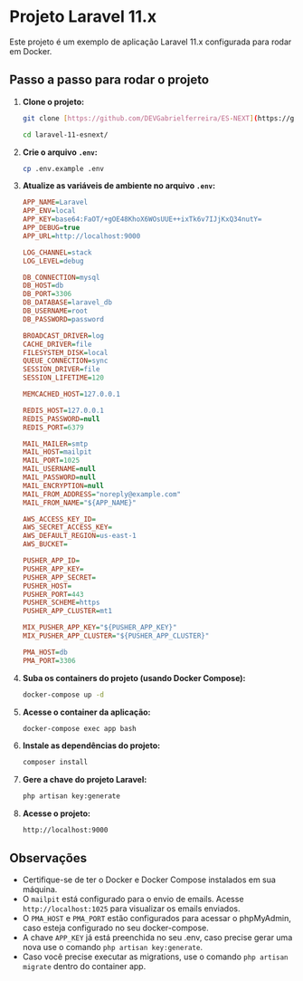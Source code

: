 # Projeto Laravel 11.x

Este projeto é um exemplo de aplicação Laravel 11.x configurada para rodar em Docker.

## Passo a passo para rodar o projeto

1.  **Clone o projeto:**

    ```bash
    git clone [https://github.com/DEVGabrielferreira/ES-NEXT](https://github.com/DEVGabrielferreira/ES-NEXT) laravel-11-esnext
    ```

    ```bash
    cd laravel-11-esnext/
    ```

2.  **Crie o arquivo `.env`:**

    ```bash
    cp .env.example .env
    ```

3.  **Atualize as variáveis de ambiente no arquivo `.env`:**

    ```ini
    APP_NAME=Laravel
    APP_ENV=local
    APP_KEY=base64:FaOT/+gOE48KhoX6WOsUUE++ixTk6v7IJjKxQ34nutY=
    APP_DEBUG=true
    APP_URL=http://localhost:9000

    LOG_CHANNEL=stack
    LOG_LEVEL=debug

    DB_CONNECTION=mysql
    DB_HOST=db
    DB_PORT=3306
    DB_DATABASE=laravel_db
    DB_USERNAME=root
    DB_PASSWORD=password

    BROADCAST_DRIVER=log
    CACHE_DRIVER=file
    FILESYSTEM_DISK=local
    QUEUE_CONNECTION=sync
    SESSION_DRIVER=file
    SESSION_LIFETIME=120

    MEMCACHED_HOST=127.0.0.1

    REDIS_HOST=127.0.0.1
    REDIS_PASSWORD=null
    REDIS_PORT=6379

    MAIL_MAILER=smtp
    MAIL_HOST=mailpit
    MAIL_PORT=1025
    MAIL_USERNAME=null
    MAIL_PASSWORD=null
    MAIL_ENCRYPTION=null
    MAIL_FROM_ADDRESS="noreply@example.com"
    MAIL_FROM_NAME="${APP_NAME}"

    AWS_ACCESS_KEY_ID=
    AWS_SECRET_ACCESS_KEY=
    AWS_DEFAULT_REGION=us-east-1
    AWS_BUCKET=

    PUSHER_APP_ID=
    PUSHER_APP_KEY=
    PUSHER_APP_SECRET=
    PUSHER_HOST=
    PUSHER_PORT=443
    PUSHER_SCHEME=https
    PUSHER_APP_CLUSTER=mt1

    MIX_PUSHER_APP_KEY="${PUSHER_APP_KEY}"
    MIX_PUSHER_APP_CLUSTER="${PUSHER_APP_CLUSTER}"

    PMA_HOST=db
    PMA_PORT=3306
    ```

4.  **Suba os containers do projeto (usando Docker Compose):**

    ```bash
    docker-compose up -d
    ```

5.  **Acesse o container da aplicação:**

    ```bash
    docker-compose exec app bash
    ```

6.  **Instale as dependências do projeto:**

    ```bash
    composer install
    ```

7.  **Gere a chave do projeto Laravel:**

    ```bash
    php artisan key:generate
    ```

8.  **Acesse o projeto:**

    ```
    http://localhost:9000
    ```

## Observações

- Certifique-se de ter o Docker e Docker Compose instalados em sua máquina.
- O `mailpit` está configurado para o envio de emails. Acesse `http://localhost:1025` para visualizar os emails enviados.
- O `PMA_HOST` e `PMA_PORT` estão configurados para acessar o phpMyAdmin, caso esteja configurado no seu docker-compose.
- A chave `APP_KEY` já está preenchida no seu .env, caso precise gerar uma nova use o comando `php artisan key:generate`.
- Caso você precise executar as migrations, use o comando `php artisan migrate` dentro do container app.
